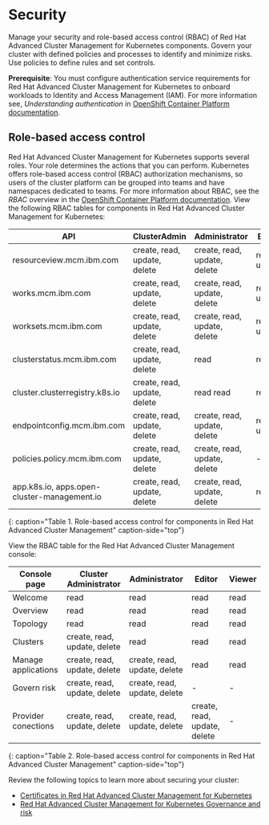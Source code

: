 # Security

Manage your security and role-based access control (RBAC) of Red Hat Advanced Cluster Management for Kubernetes components. Govern your cluster with defined policies and processes to identify and minimize risks. Use policies to define rules and set controls. 

**Prerequisite**: You must configure authentication service requirements for Red Hat Advanced Cluster Management for Kubernetes to onboard workloads to Identity and Access Management (IAM). For more information see, _Understanding authentication_ in [OpenShift Container Platform documentation](https://docs.openshift.com/container-platform/4.3/authentication/understanding-authentication.html).

## Role-based access control

Red Hat Advanced Cluster Management for Kubernetes supports several roles. Your role determines the actions that you can perform. Kubernetes offers role-based access control (RBAC) authorization mechanisms, so users of the cluster platform can be grouped into teams and have namespaces dedicated to teams. For more information about RBAC, see the _RBAC_ overview in the [OpenShift Container Platform documentation](https://docs.openshift.com/container-platform/4.3/authentication/using-rbac.html). View the following RBAC tables for components in Red Hat Advanced Cluster Management for Kubernetes:

| API | ClusterAdmin | Administrator | Editor | Viewer |
|-----|--------------|---------------|--------|--------|
|resourceview.mcm.ibm.com 	|create, read, update, delete 	|create, read, update, delete 	|read, update 	|read|
|works.mcm.ibm.com 	|create, read, update, delete 	|create, read, update, delete 	| read, update	| read |
|worksets.mcm.ibm.com 	|create, read, update, delete 	|create, read, update, delete 	| read, update	| read |
|clusterstatus.mcm.ibm.com 	|create, read, update, delete 	| read 	| read |	read |
|cluster.clusterregistry.k8s.io 	|create, read, update, delete 	| read 	 read |	read |
|endpointconfig.mcm.ibm.com 	|create, read, update, delete 	|create, read, update, delete 	| read, update	| read |
| policies.policy.mcm.ibm.com| create, read, update, delete     |create, read, update, delete     | -     | -     |
|app.k8s.io, apps.open-cluster-management.io| create, read, update, delete 	|create, read, update, delete| read	| read |
{: caption="Table 1. Role-based access control for components in Red Hat Advanced Cluster Management" caption-side="top"}

View the RBAC table for the Red Hat Advanced Cluster Management console:

| Console page | Cluster Administrator | Administrator | Editor | Viewer |
|--------|--------------|-------|--------|--------|
|Welcome    | read     | read    | read   | read     |
|Overview 	 | read 	 | read  	 | read	 | read |
|Topology 	 | read 	 | read 	 | read 	 | read |
|Clusters 	 |create, read, update, delete 	 | read 	 | 	read 	 | read |
|Manage applications 	 |create, read, update, delete 	 |create, read, update, delete 	 | read   | read |
|Govern risk 	 |create, read, update, delete 	 |create, read, update, delete 	 |- 	 |- |
| Provider conections | create, read, update, delete | create, read, update, delete | create, read, update, delete | -|
{: caption="Table 2. Role-based access control for components in Red Hat Advanced Cluster Management" caption-side="top"}

Review the following topics to learn more about securing your cluster:

- [Certificates in Red Hat Advanced Cluster Management for Kubernetes](../cert_manager/certificates.md)
- [Red Hat Advanced Cluster Management for Kubernetes Governance and risk](../governance/compliance_intro.md)

